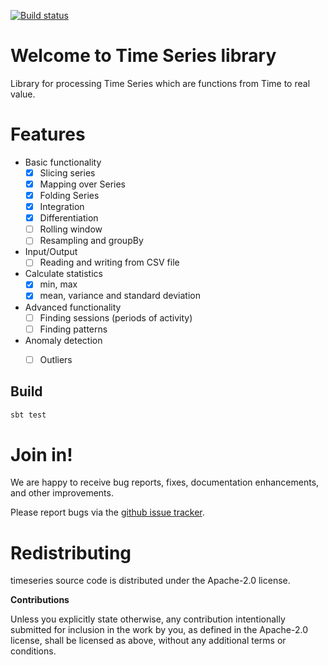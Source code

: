 [![Build status](https://travis-ci.org/carldata/timeseries.svg?branch=master)](https://travis-ci.org/carldata/timeseries)
# Welcome to Time Series library

Library for processing Time Series which are functions from Time to real value.


# Features

  * Basic functionality
    * [x] Slicing series
    * [x] Mapping over Series
    * [x] Folding Series
    * [x] Integration
    * [x] Differentiation
    * [ ] Rolling window
    * [ ] Resampling and groupBy
  * Input/Output
    * [ ] Reading and writing from CSV file
  * Calculate statistics
    * [x] min, max
    * [x] mean, variance and standard deviation
  * Advanced functionality
    * [ ] Finding sessions (periods of activity)
    * [ ] Finding patterns
  * Anomaly detection
    * [ ] Outliers


## Build

```bash
sbt test
```


# Join in!

We are happy to receive bug reports, fixes, documentation enhancements,
and other improvements.

Please report bugs via the
[github issue tracker](http://github.com/carldata/timeseries/issues).



# Redistributing

timeseries source code is distributed under the Apache-2.0 license.

**Contributions**

Unless you explicitly state otherwise, any contribution intentionally submitted
for inclusion in the work by you, as defined in the Apache-2.0 license, shall be
licensed as above, without any additional terms or conditions.
